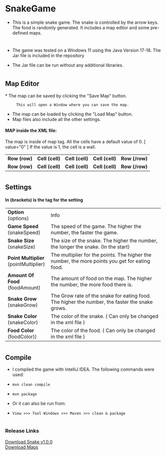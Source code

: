 # SnakeGame
    
* This is a simple snake game. The snake is controlled by the arrow keys. The food is randomly generated. It includes
a map editor and some pre-defined maps.
#

* The game was tested on a Windows 11 using the Java Version 17-18. The Jar file is included in the repository

* The Jar file can be run without any additional libraries.
#

<h2>Map Editor</h2>
* The map can be saved by clicking the "Save Map" button.

     
         This will open a Window where you can save the map.

* The map can be loaded by clicking the "Load Map" button.
* Map files also include all the other settings.

<h4>MAP inside the XML file:</h4>
The map is inside of map tag. All the cells have a default value of 0. [ value="0" ] 
If the value is 1, the cell is a wall.


 <table>
    <tr>
     <td>
        <b>Row (row)</b>
     </td>
    <td>
        <b>Cell (cell)</b>
     </td>
    <td>
        <b>Cell (cell)</b>
     </td>
    <td>
        <b>Cell (cell)</b>
     </td>
    <td>
        <b>Row (/row)</b>
     </td>
    </tr>
    <tr>
     <td>
        <b>Row (row)</b>
     </td>
    <td>
        <b>Cell (cell)</b>
     </td>
    <td>
        <b>Cell (cell)</b>
     </td>
    <td>
        <b>Cell (cell)</b>
     </td>
    <td>
        <b>Row (/row)</b>
     </td>
    </tr>
</table>




#
<h2>Settings</h2>

<h4>In (brackets) is the tag for the setting</h4>


<table>
<tr>
<td>
<b>Option </b> <br>(options)
</td>
<td>
<tb>Info</tb>
</td>
</tr>
<tr>
<td>
<b>Game Speed</b><br> (snakeSpeed)
</td>
<td>
The speed of the game. The higher the number, the faster the game.
</td>
</tr>
<tr>
<td>
<tb><b>Snake Size </b><br>(snakeSize)</tb>
</td>
<td>
The size of the snake. The higher the number, the longer the snake. (In the start)
</td>
</tr>
<tr>
<td>
<tb><b>Point Multiplier</b> <br>(pointMultiplier)</tb>
</td>
<td>
The multiplier for the points. The higher the number, the more points you get for eating food.
</td>
</tr>
<tr>
<td>
<tb><b>Amount Of Food </b> <br>(foodAmount)</tb>
</td>
<td>
The amount of food on the map. The higher the number, the more food there is.
</td>
</tr>
<tr>
<td>
<tb><b>Snake Grow</b><br> (snakeGrow)</tb>
</td>
<td>
The Grow rate of the snake for eating food. The higher the number, the faster the snake grows.
</td>
</tr>
<tr>
<td>
<tb><b>Snake Color</b> <br>(snakeColor)</tb>
</td>
<td>
The color of the snake. ( Can only be changed in the xml file )
</td>
</tr>
<tr>
<td>
<tb><b>Food Color</b> <br>(foodColor))</tb>
</td>
<td>
The color of the food. ( Can only be changed in the xml file )
</td>
</tr>
</table>

#

<h2> Compile </h2>

* I compiled the game with IntelliJ IDEA. The following commands were used:
* `mvn clean compile`
* `mvn package`

 
* Or it can also be run from:
* `View >>> Tool Windows >>> Maven >>> clean & package`
 
#
<h3>Release Links</h3>

[Download Snake v1.0.0]( https://github.com/Pereira-Luc/SnakeGame/releases/tag/v1.0.0 )
<br>
[Download Maps]( https://github.com/Pereira-Luc/SnakeGame/releases/tag/Maps )

